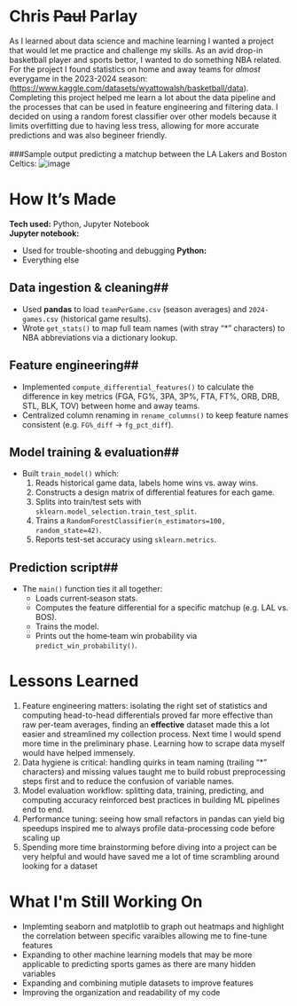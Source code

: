 # Chris ~~Paul~~ Parlay
As I learned about data science and machine learning I wanted a project that would let me practice and challenge my skills. As an avid drop-in basketball player and sports bettor, I wanted to do something NBA related. For the project I found statistics on home and away teams for _almost_ everygame in the 2023-2024 season: (https://www.kaggle.com/datasets/wyattowalsh/basketball/data). Completing this project helped me learn a lot about the data pipeline and the processes that can be used in feature engineering and filtering data. I decided on using a random forest classifier over other models because it limits overfitting due to having less tress, allowing for more accurate predictions and was also begineer friendly. <br/>
<br/>
###Sample output predicting a matchup between the LA Lakers and Boston Celtics: 
![image](https://github.com/user-attachments/assets/e9626864-bbb9-49ba-aa22-1ba22ca97acc)


  

# How It’s Made

**Tech used:** Python, Jupyter Notebook  
**Jupyter notebook:**
- Used for trouble-shooting and debugging
**Python:**
- Everything else
  
## Data ingestion & cleaning##  
  - Used **pandas** to load `teamPerGame.csv` (season averages) and `2024-games.csv` (historical game results).  
  - Wrote `get_stats()` to map full team names (with stray “*” characters) to NBA abbreviations via a dictionary lookup.  

## Feature engineering##  
  - Implemented `compute_differential_features()` to calculate the difference in key metrics (FGA, FG%, 3PA, 3P%, FTA, FT%, ORB, DRB, STL, BLK, TOV) between home and away teams.  
  - Centralized column renaming in `rename_columns()` to keep feature names consistent (e.g. `FG%_diff` → `fg_pct_diff`).  

## Model training & evaluation##  
  - Built `train_model()` which:  
    1. Reads historical game data, labels home wins vs. away wins.  
    2. Constructs a design matrix of differential features for each game.  
    3. Splits into train/test sets with `sklearn.model_selection.train_test_split`.  
    4. Trains a `RandomForestClassifier(n_estimators=100, random_state=42)`.  
    5. Reports test-set accuracy using `sklearn.metrics`.  

## Prediction script##  
  - The `main()` function ties it all together:  
    - Loads current‐season stats.  
    - Computes the feature differential for a specific matchup (e.g. LAL vs. BOS).  
    - Trains the model.  
    - Prints out the home‐team win probability via `predict_win_probability()`.
# Lessons Learned
1. Feature engineering matters: isolating the right set of statistics and computing head-to-head differentials proved far more effective than raw per-team averages, finding an **effective** dataset made this a lot easier and streamlined my collection process. Next time I would spend more time in the preliminary phase. Learning how to scrape data myself would have helped immensely. 
2. Data hygiene is critical: handling quirks in team naming (trailing “*” characters) and missing values taught me to build robust preprocessing steps first and to reduce the confusion of variable names.
3. Model evaluation workflow: splitting data, training, predicting, and computing accuracy reinforced best practices in building ML pipelines end to end.
4. Performance tuning: seeing how small refactors in pandas can yield big speedups inspired me to always profile data-processing code before scaling up
5. Spending more time brainstorming before diving into a project can be very helpful and would have saved me a lot of time scrambling around looking for a dataset

# What I'm Still Working On
- Implemting seaborn and matplotlib to graph out heatmaps and highlight the correlation between specific varaibles allowing me to fine-tune features
- Expanding to other machine learning models that may be more applicable to predicting sports games as there are many hidden variables
- Expanding and combining mutiple datasets to improve features
- Improving the organization and readability of my code
